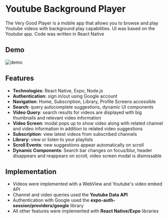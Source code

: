 # Youtube Background Player
The Very Good Player is a mobile app that allows you to browse and play Youtube videos with background play capabilities. UI was based on the Youtube app. Code was written in React Native
## Demo
![demo](https://www.youtube.com/watch?v=nB_s79lHSVs)
## Features
- **Technologies**: React Native, Expo, Node.js
- **Authentication**: sign in/out using Google account
- **Navigation**: Home, Subscription, Library, Profile Screens accessible
- **Search**: query autocomplete suggestions, dynamic UI components
- **Video Query**: search results for videos are displayed with big thumbnails and relevant video information
- **Video Screen**: modal pops up to show video along with related channel and video information in addition to related video suggestions
- **Subscription**: view latest videos from subscribed channels
- **Library**: view or listen to your playlists
- **Scroll Events**: new suggestions appear automatically on scroll
- **Dynamic Components**: Search bar changes on focus/blur, header disappears and reappears on scroll, video screen modal is dismissable
## Implementation
- Videos were implemented with a WebView and Youtube's video embed API
- Channel and video queries used the **Youtube Data API**
- Authentication with Google used the **expo-auth-session/providers/google** library
- All other features were implemented with **React Native/Expo** libraries
